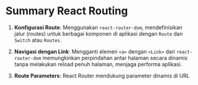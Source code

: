 # Summary React Routing

1. **Konfigurasi Route**: Menggunakan `react-router-dom`, mendefinisikan jalur (routes) untuk berbagai komponen di aplikasi dengan `Route` dan `Switch` atau `Routes`. 

2. **Navigasi dengan Link**: Mengganti elemen `<a>` dengan `<Link>` dari `react-router-dom` memungkinkan perpindahan antar halaman secara dinamis tanpa melakukan reload penuh halaman, menjaga performa aplikasi.

3. **Route Parameters**: React Router mendukung parameter dinamis di URL